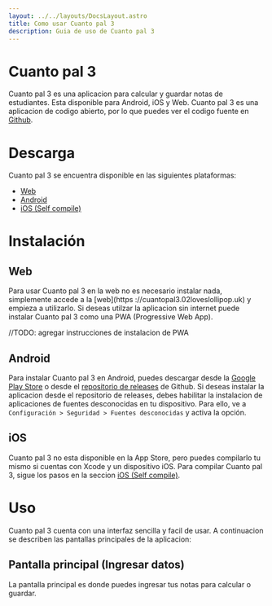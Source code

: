 ```yaml
---
layout: ../../layouts/DocsLayout.astro
title: Como usar Cuanto pal 3
description: Guia de uso de Cuanto pal 3
---
```


# Cuanto pal 3
Cuanto pal 3 es una aplicacion para calcular y guardar notas de estudiantes. Esta disponible para Android, iOS y Web.
Cuanto pal 3 es una aplicacion de codigo abierto, por lo que puedes ver el codigo fuente en [Github](https://github.com/02loveslollipop/CuantoPal3).

# Descarga
Cuanto pal 3 se encuentra disponible en las siguientes plataformas:
- [Web](https://cuantopal3.02loveslollipop.uk)
- [Android](https://play.google.com/store/apps/)
- [iOS (Self compile)](/ios)

# Instalación
## Web  
Para usar Cuanto pal 3 en la web no es necesario instalar nada, simplemente accede a la [web](https
://cuantopal3.02loveslollipop.uk) y empieza a utilizarlo.
Si deseas utilzar la aplicacion sin internet puede instalar Cuanto pal 3 como una PWA (Progressive Web App).

//TODO: agregar instrucciones de instalacion de PWA

## Android
Para instalar Cuanto pal 3 en Android, puedes descargar desde la [Google Play Store](https://play.google.com/store/apps/) o desde el [repositorio de releases](github.com/02loveslollipop/cuantopal3/releases) de Github.
Si deseas instalar la aplicacion desde el repositorio de releases, debes habilitar la instalacion de aplicaciones de fuentes desconocidas en tu dispositivo. Para ello, ve a `Configuración > Seguridad > Fuentes desconocidas` y activa la opción.

## iOS
Cuanto pal 3 no esta disponible en la App Store, pero puedes compilarlo tu mismo si cuentas con Xcode y un dispositivo iOS.
Para compilar Cuanto pal 3, sigue los pasos en la seccion [iOS (Self compile)](/ios).

# Uso
Cuanto pal 3 cuenta con una interfaz sencilla y facil de usar. A continuacion se describen las pantallas principales de la aplicacion:
## Pantalla principal (Ingresar datos)
La pantalla principal es donde puedes ingresar tus notas para calcular o guardar. 
